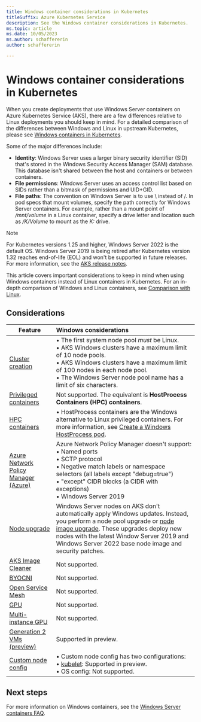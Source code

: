 ```yaml
---
title: Windows container considerations in Kubernetes
titleSuffix: Azure Kubernetes Service
description: See the Windows container considerations in Kubernetes.
ms.topic: article
ms.date: 10/05/2023
ms.author: schaffererin
author: schaffererin

---
```


# Windows container considerations in Kubernetes

When you create deployments that use Windows Server containers on Azure Kubernetes Service (AKS), there are a few differences relative to Linux deployments you should keep in mind. For a detailed comparison of the differences between Windows and Linux in upstream Kubernetes, please see [Windows containers in Kubernetes](https://kubernetes.io/docs/concepts/windows/intro/).

Some of the major differences include:

- **Identity**: Windows Server uses a larger binary security identifier (SID) that's stored in the Windows Security Access Manager (SAM) database. This database isn't shared between the host and containers or between containers.
- **File permissions**: Windows Server uses an access control list based on SIDs rather than a bitmask of permissions and UID+GID.
- **File paths**: The convention on Windows Server is to use \ instead of /. In pod specs that mount volumes, specify the path correctly for Windows Server containers. For example, rather than a mount point of */mnt/volume* in a Linux container, specify a drive letter and location such as */K/Volume* to mount as the *K:* drive.

> [!NOTE]
> For Kubernetes versions 1.25 and higher, Windows Server 2022 is the default OS. Windows Server 2019 is being retired after Kubernetes version 1.32 reaches end-of-life (EOL) and won't be supported in future releases. For more information, see the [AKS release notes][aks-release-notes].

This article covers important considerations to keep in mind when using Windows containers instead of Linux containers in Kubernetes. For an in-depth comparison of Windows and Linux containers, see [Comparison with Linux][comparison-with-linux].

## Considerations

| Feature | Windows considerations |
|-----------|:-----------|
| [Cluster creation][cluster-configuration] | • The first system node pool *must* be Linux.<br/> • AKS Windows clusters have a maximum limit of 10 node pools.<br/> • AKS Windows clusters have a maximum limit of 100 nodes in each node pool.<br/> • The Windows Server node pool name has a limit of six characters. |
| [Privileged containers][privileged-containers] | Not supported. The equivalent is **HostProcess Containers (HPC) containers**. |
| [HPC containers][hpc-containers] | • HostProcess containers are the Windows alternative to Linux privileged containers. For more information, see [Create a Windows HostProcess pod](https://kubernetes.io/docs/tasks/configure-pod-container/create-hostprocess-pod/). |
| [Azure Network Policy Manager (Azure)][azure-network-policy] | Azure Network Policy Manager doesn't support:<br/> • Named ports<br/> • SCTP protocol<br/> • Negative match labels or namespace selectors (all labels except "debug=true")<br/> • "except" CIDR blocks (a CIDR with exceptions)<br/> • Windows Server 2019<br/> |
| [Node upgrade][node-upgrade] | Windows Server nodes on AKS don't automatically apply Windows updates. Instead, you perform a node pool upgrade or [node image upgrade][node-image-upgrade]. These upgrades deploy new nodes with the latest Window Server 2019 and Windows Server 2022 base node image and security patches. |
| [AKS Image Cleaner][aks-image-cleaner] | Not supported. |
| [BYOCNI][byo-cni] | Not supported. |
| [Open Service Mesh][open-service-mesh] | Not supported. |
| [GPU][gpu] | Not supported. |
| [Multi-instance GPU][multi-instance-gpu] | Not supported. |
| [Generation 2 VMs (preview)][gen-2-vms] | Supported in preview. |
| [Custom node config][custom-node-config] | • Custom node config has two configurations:<br/> • [kubelet][custom-kubelet-parameters]: Supported in preview.<br/> • OS config: Not supported. |

## Next steps

For more information on Windows containers, see the [Windows Server containers FAQ][windows-server-containers-faq].

<!-- LINKS - external -->
[aks-release-notes]: https://github.com/Azure/AKS/releases
[comparison-with-linux]: https://kubernetes.io/docs/concepts/windows/intro/#compatibility-linux-similarities

<!-- LINKS - internal -->
[cluster-configuration]: quotas-skus-regions.md#cluster-configuration-presets-in-the-azure-portal
[privileged-containers]: use-windows-hpc.md#limitations
[hpc-containers]: use-windows-hpc.md#limitations
[node-upgrade]: ./manage-node-pools.md#upgrade-a-single-node-pool
[aks-image-cleaner]: image-cleaner.md#limitations
[windows-server-containers-faq]: windows-faq.md
[azure-network-policy]: use-network-policies.md#overview-of-network-policy
[node-image-upgrade]: node-image-upgrade.md
[byo-cni]: use-byo-cni.md
[open-service-mesh]: open-service-mesh-about.md
[gpu]: gpu-cluster.md
[multi-instance-gpu]: gpu-multi-instance.md
[gen-2-vms]: cluster-configuration.md#generation-2-virtual-machines
[custom-node-config]: custom-node-configuration.md
[custom-kubelet-parameters]: custom-node-configuration.md#kubelet-custom-configuration
